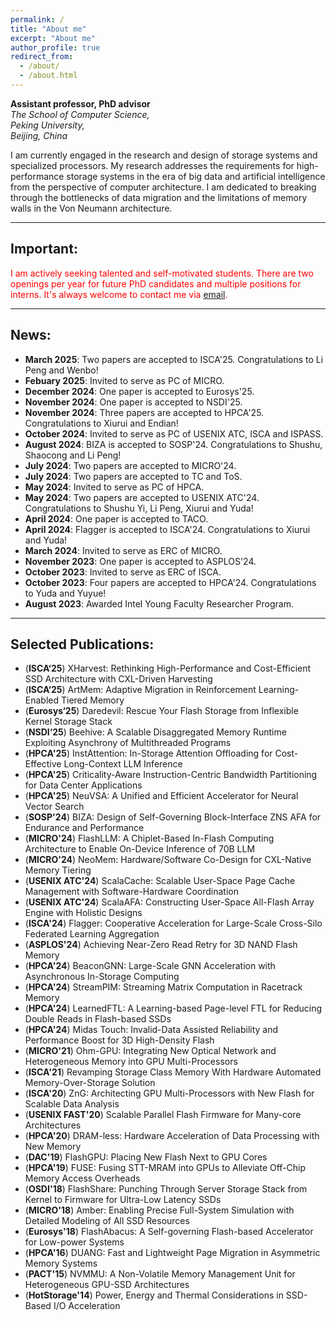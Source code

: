 ```yaml
---
permalink: /
title: "About me"
excerpt: "About me"
author_profile: true
redirect_from: 
  - /about/
  - /about.html
---
```


**Assistant professor, PhD advisor** <br>
*The School of Computer Science,*<br>
*Peking University,*<br>
*Beijing, China*  


I am currently engaged in the research and design of storage systems and specialized processors. My research addresses the requirements for high-performance storage systems in the era of big data and artificial intelligence from the perspective of computer architecture. I am dedicated to breaking through the bottlenecks of data migration and the limitations of memory walls in the Von Neumann architecture.

----

## Important:
 <span style="color:red"> I am actively seeking talented and self-motivated students. There are two openings per year for future PhD candidates and multiple positions for interns. It's always welcome to contact me via [email](jiez@pku.edu.cn). </span>

----

## News:
+ **March 2025**: Two papers are accepted to ISCA'25. Congratulations to Li Peng and Wenbo! 
+ **Febuary 2025**: Invited to serve as PC of MICRO.
+ **December 2024**: One paper is accepted to Eurosys'25.
+ **November 2024**: One paper is accepted to NSDI'25.
+ **November 2024**: Three papers are accepted to HPCA'25. Congratulations to Xiurui and Endian! 
+ **October 2024**: Invited to serve as PC of USENIX ATC, ISCA and ISPASS.
+ **August 2024**: BIZA is accepted to SOSP'24. Congratulations to Shushu, Shaocong and Li Peng!
+ **July 2024**: Two papers are accepted to MICRO'24.
+ **July 2024**: Two papers are accepted to TC and ToS.
+ **May 2024**: Invited to serve as PC of HPCA.
+ **May 2024**: Two papers are accepted to USENIX ATC'24. Congratulations to Shushu Yi, Li Peng, Xiurui and Yuda!
+ **April 2024**: One paper is accepted to TACO.
+ **April 2024**: Flagger is accepted to ISCA'24. Congratulations to Xiurui and Yuda!
+ **March 2024**: Invited to serve as ERC of MICRO.
+ **November 2023**: One paper is accepted to ASPLOS'24.
+ **October 2023**: Invited to serve as ERC of ISCA.
+ **October 2023**: Four papers are accepted to HPCA'24. Congratulations to Yuda and Yuyue!
+ **August 2023**: Awarded Intel Young Faculty Researcher Program.
<div style="display:none">
+ **July 2023**: invited to serve as TPC of HPCA.
+ **April 2023**: Awarded 1st prize in national storage technology competition. Congrats to Shushu Yi!
+ **January 2023**: one paper is accepted to NVMW.
+ **January 2023**: one paper is accepted to CAL.
+ **December 2022**: one paper is accepted to SAC.
+ **October 2022**: invited to serve as TPC of USENIX ATC and SAC. 
+ **September 2022**: awarded ACM SIGCSE Rising Star!
+ **July 2022**: one paper is accepted to THPC.
+ **May 2022**: our paper "ScalaRAID" is accepted to HotStorage'22. Congrats to Shushu Yi!
+ **April 2022**: two papers are accepted to NVMW'22.
+ **December 2021**: awarded NSFC Excellent Young Scientists Fund Overseas Program (国家自然科学基金优秀青年科学基金海外项目)!
+ **Sep 2021**: our work "HAMS" is selected as [KAIST breakthroughs 50 years](http://breakthroughs.kaist.ac.kr/?post_no=1954).
+ **August 2021**: our work "OhmGPU" is reported by [Naver headline + 26](https://search.naver.com/search.naver?where=news&sm=tab_tnw&query=ohm%20GPU&sort=0&photo=0&field=0&pd=0&ds=&de=&mynews=0&office_type=0&office_section_code=0&news_office_checked=&related=1&docid=2770004947353&nso=so:r,p:all,a:all) and [Press](chrome-extension://efaidnbmnnnibpcajpcglclefindmkaj/viewer.html?pdfurl=http%3A%2F%2Fcamelab.org%2Fuploads%2FMain%2Fohgpu.pdf&clen=447529&chunk=true).
+ **July 2021**: one paper is accepted to MICRO'21.
+ **April 2021**: three papers are accepted to NVMW'21.
+ **March 2021**: our work "HAMS" is reported by [Naver headline + 39](https://search.naver.com/search.naver?where=news&sm=tab_tnw&query=%ED%85%8C%EB%9D%BC%EB%B0%94%EC%9D%B4%ED%8A%B8&sort=0&photo=0&field=0&pd=0&ds=&de=&mynews=0&office_type=0&office_section_code=0&news_office_checked=&related=1&docid=50360000134412&nso=so:r,p:all,a:all), [KBS](https://news.kbs.co.kr/news/view.do?ncd=5140379&ref=A) and [Press](chrome-extension://efaidnbmnnnibpcajpcglclefindmkaj/viewer.html?pdfurl=http%3A%2F%2Fcamelab.org%2Fuploads%2FMain%2Fterabyte.pdf&clen=866764&chunk=true).
+ **Feb 2021**: one paper is accepted to ISCA'21.
+ **June 2020**: one paper is accepted to ISCA'20.
+ **Feb 2020**: one paper is accepted to HPCA'20.
+ **Feb 2020**: one paper is accpeted to FAST'20.
+ **Feb 2020**: join KAIST as a postdoctoral researcher.
+ **Dec 2019**: successfully defend PhD thesis.
</div>

----

## Selected Publications:
+ (**ISCA‘25**) XHarvest: Rethinking High-Performance and Cost-Efficient SSD Architecture with CXL-Driven Harvesting
+ (**ISCA‘25**) ArtMem: Adaptive Migration in Reinforcement Learning-Enabled Tiered Memory
+ (**Eurosys‘25**) Daredevil: Rescue Your Flash Storage from Inflexible Kernel Storage Stack
+ (**NSDI‘25**) Beehive: A Scalable Disaggregated Memory Runtime Exploiting Asynchrony of Multithreaded Programs
+ (**HPCA'25**) InstAttention: In-Storage Attention Offloading for Cost-Effective Long-Context LLM Inference
+ (**HPCA'25**) Criticality-Aware Instruction-Centric Bandwidth Partitioning for Data Center Applications
+ (**HPCA'25**) NeuVSA: A Unified and Efficient Accelerator for Neural Vector Search
+ (**SOSP'24**) BIZA: Design of Self-Governing Block-Interface ZNS AFA for Endurance and Performance 
+ (**MICRO'24**) FlashLLM: A Chiplet-Based In-Flash Computing Architecture to Enable On-Device Inference of 70B LLM
+ (**MICRO'24**) NeoMem: Hardware/Software Co-Design for CXL-Native Memory Tiering 
+ (**USENIX ATC'24**) ScalaCache: Scalable User-Space Page Cache Management with Software-Hardware Coordination
+ (**USENIX ATC'24**) ScalaAFA: Constructing User-Space All-Flash Array Engine with Holistic Designs
+ (**ISCA'24**) Flagger: Cooperative Acceleration for Large-Scale Cross-Silo Federated Learning Aggregation
+ (**ASPLOS'24**) Achieving Near-Zero Read Retry for 3D NAND Flash Memory
+ (**HPCA'24**) BeaconGNN: Large-Scale GNN Acceleration with Asynchronous In-Storage Computing 
+ (**HPCA'24**) StreamPIM: Streaming Matrix Computation in Racetrack Memory
+ (**HPCA'24**) LearnedFTL: A Learning-based Page-level FTL for Reducing Double Reads in Flash-based SSDs 
+ (**HPCA'24**) Midas Touch: Invalid-Data Assisted Reliability and Performance Boost for 3D High-Density Flash 
+ (**MICRO'21**) Ohm-GPU: Integrating New Optical Network and Heterogeneous Memory into GPU Multi-Processors 
+ (**ISCA'21**) Revamping Storage Class Memory With Hardware Automated Memory-Over-Storage Solution
+ (**ISCA'20**) ZnG: Architecting GPU Multi-Processors with New Flash for Scalable Data Analysis
+ (**USENIX FAST'20**) Scalable Parallel Flash Firmware for Many-core Architectures 
+ (**HPCA'20**) DRAM-less: Hardware Acceleration of Data Processing with New Memory 
+ (**DAC'19**) FlashGPU: Placing New Flash Next to GPU Cores 
+ (**HPCA'19**) FUSE: Fusing STT-MRAM into GPUs to Alleviate Off-Chip Memory Access Overheads 
+ (**OSDI'18**) FlashShare: Punching Through Server Storage Stack from Kernel to Firmware for Ultra-Low Latency SSDs 
+ (**MICRO'18**) Amber: Enabling Precise Full-System Simulation with Detailed Modeling of All SSD Resources 
+ (**Eurosys'18**) FlashAbacus: A Self-governing Flash-based Accelerator for Low-power Systems 
+ (**HPCA'16**) DUANG: Fast and Lightweight Page Migration in Asymmetric Memory Systems 
+ (**PACT'15**) NVMMU: A Non-Volatile Memory Management Unit for Heterogeneous GPU-SSD Architectures 
+ (**HotStorage'14**) Power, Energy and Thermal Considerations in SSD-Based I/O Acceleration

<!-- This is the front page of a website that is powered by the [academicpages template](https://github.com/academicpages/academicpages.github.io) and hosted on GitHub pages. [GitHub pages](https://pages.github.com) is a free service in which websites are built and hosted from code and data stored in a GitHub repository, automatically updating when a new commit is made to the respository. This template was forked from the [Minimal Mistakes Jekyll Theme](https://mmistakes.github.io/minimal-mistakes/) created by Michael Rose, and then extended to support the kinds of content that academics have: publications, talks, teaching, a portfolio, blog posts, and a dynamically-generated CV. You can fork [this repository](https://github.com/academicpages/academicpages.github.io) right now, modify the configuration and markdown files, add your own PDFs and other content, and have your own site for free, with no ads! An older version of this template powers my own personal website at [stuartgeiger.com](http://stuartgeiger.com), which uses [this Github repository](https://github.com/staeiou/staeiou.github.io).

A data-driven personal website
======
Like many other Jekyll-based GitHub Pages templates, academicpages makes you separate the website's content from its form. The content & metadata of your website are in structured markdown files, while various other files constitute the theme, specifying how to transform that content & metadata into HTML pages. You keep these various markdown (.md), YAML (.yml), HTML, and CSS files in a public GitHub repository. Each time you commit and push an update to the repository, the [GitHub pages](https://pages.github.com/) service creates static HTML pages based on these files, which are hosted on GitHub's servers free of charge.

Many of the features of dynamic content management systems (like Wordpress) can be achieved in this fashion, using a fraction of the computational resources and with far less vulnerability to hacking and DDoSing. You can also modify the theme to your heart's content without touching the content of your site. If you get to a point where you've broken something in Jekyll/HTML/CSS beyond repair, your markdown files describing your talks, publications, etc. are safe. You can rollback the changes or even delete the repository and start over -- just be sure to save the markdown files! Finally, you can also write scripts that process the structured data on the site, such as [this one](https://github.com/academicpages/academicpages.github.io/blob/master/talkmap.ipynb) that analyzes metadata in pages about talks to display [a map of every location you've given a talk](https://academicpages.github.io/talkmap.html).

Getting started
======
1. Register a GitHub account if you don't have one and confirm your e-mail (required!)
1. Fork [this repository](https://github.com/academicpages/academicpages.github.io) by clicking the "fork" button in the top right. 
1. Go to the repository's settings (rightmost item in the tabs that start with "Code", should be below "Unwatch"). Rename the repository "[your GitHub username].github.io", which will also be your website's URL.
1. Set site-wide configuration and create content & metadata (see below -- also see [this set of diffs](http://archive.is/3TPas) showing what files were changed to set up [an example site](https://getorg-testacct.github.io) for a user with the username "getorg-testacct")
1. Upload any files (like PDFs, .zip files, etc.) to the files/ directory. They will appear at https://[your GitHub username].github.io/files/example.pdf.  
1. Check status by going to the repository settings, in the "GitHub pages" section

Site-wide configuration
------
The main configuration file for the site is in the base directory in [_config.yml](https://github.com/academicpages/academicpages.github.io/blob/master/_config.yml), which defines the content in the sidebars and other site-wide features. You will need to replace the default variables with ones about yourself and your site's github repository. The configuration file for the top menu is in [_data/navigation.yml](https://github.com/academicpages/academicpages.github.io/blob/master/_data/navigation.yml). For example, if you don't have a portfolio or blog posts, you can remove those items from that navigation.yml file to remove them from the header. 

Create content & metadata
------
For site content, there is one markdown file for each type of content, which are stored in directories like _publications, _talks, _posts, _teaching, or _pages. For example, each talk is a markdown file in the [_talks directory](https://github.com/academicpages/academicpages.github.io/tree/master/_talks). At the top of each markdown file is structured data in YAML about the talk, which the theme will parse to do lots of cool stuff. The same structured data about a talk is used to generate the list of talks on the [Talks page](https://academicpages.github.io/talks), each [individual page](https://academicpages.github.io/talks/2012-03-01-talk-1) for specific talks, the talks section for the [CV page](https://academicpages.github.io/cv), and the [map of places you've given a talk](https://academicpages.github.io/talkmap.html) (if you run this [python file](https://github.com/academicpages/academicpages.github.io/blob/master/talkmap.py) or [Jupyter notebook](https://github.com/academicpages/academicpages.github.io/blob/master/talkmap.ipynb), which creates the HTML for the map based on the contents of the _talks directory).

**Markdown generator**

I have also created [a set of Jupyter notebooks](https://github.com/academicpages/academicpages.github.io/tree/master/markdown_generator
) that converts a CSV containing structured data about talks or presentations into individual markdown files that will be properly formatted for the academicpages template. The sample CSVs in that directory are the ones I used to create my own personal website at stuartgeiger.com. My usual workflow is that I keep a spreadsheet of my publications and talks, then run the code in these notebooks to generate the markdown files, then commit and push them to the GitHub repository.

How to edit your site's GitHub repository
------
Many people use a git client to create files on their local computer and then push them to GitHub's servers. If you are not familiar with git, you can directly edit these configuration and markdown files directly in the github.com interface. Navigate to a file (like [this one](https://github.com/academicpages/academicpages.github.io/blob/master/_talks/2012-03-01-talk-1.md) and click the pencil icon in the top right of the content preview (to the right of the "Raw | Blame | History" buttons). You can delete a file by clicking the trashcan icon to the right of the pencil icon. You can also create new files or upload files by navigating to a directory and clicking the "Create new file" or "Upload files" buttons. 

Example: editing a markdown file for a talk
![Editing a markdown file for a talk](/images/editing-talk.png)

For more info
------
More info about configuring academicpages can be found in [the guide](https://academicpages.github.io/markdown/). The [guides for the Minimal Mistakes theme](https://mmistakes.github.io/minimal-mistakes/docs/configuration/) (which this theme was forked from) might also be helpful. 
-->